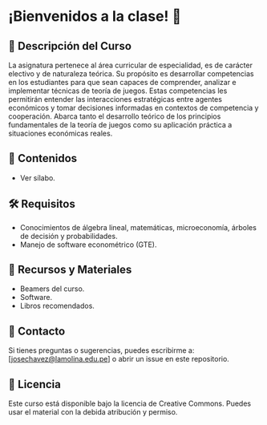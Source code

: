 # **¡Bienvenidos a la clase!** 👋

## 📌 Descripción del Curso
La asignatura pertenece al área curricular de especialidad, es de carácter electivo y de naturaleza teórica. Su propósito es desarrollar competencias en los estudiantes para que sean capaces de comprender, analizar e implementar técnicas de teoría de juegos. Estas competencias les permitirán entender las interacciones estratégicas entre agentes económicos y tomar decisiones informadas en contextos de competencia y cooperación. Abarca tanto el desarrollo teórico de los principios fundamentales de la teoría de juegos como su aplicación práctica a situaciones económicas reales.

## 📖 Contenidos
- Ver sílabo.

## 🛠 Requisitos
- Conocimientos de álgebra lineal, matemáticas, microeconomía, árboles de decisión y probabilidades.
- Manejo de software econométrico (GTE).

## 📂 Recursos y Materiales
- Beamers del curso.
- Software.
- Libros recomendados.

## 📩 Contacto
Si tienes preguntas o sugerencias, puedes escribirme a: [josechavez@lamolina.edu.pe] o abrir un issue en este repositorio.

## 📜 Licencia
Este curso está disponible bajo la licencia de Creative Commons. Puedes usar el material con la debida atribución y permiso.
